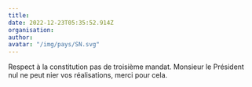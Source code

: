 ```yaml
---
title: 
date: 2022-12-23T05:35:52.914Z
organisation: 
author: 
avatar: "/img/pays/SN.svg"
---
```


Respect à la constitution pas de troisième mandat. Monsieur le Président nul ne peut nier vos réalisations, merci pour cela. 
